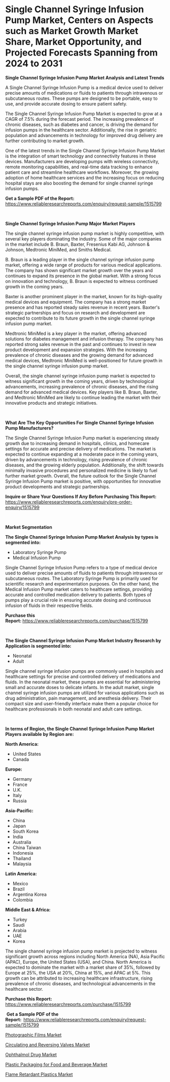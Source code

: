 <p><h1>Single Channel Syringe Infusion Pump Market, Centers on Aspects such as Market Growth Market Share, Market Opportunity, and Projected Forecasts Spanning from 2024 to 2031</h1></p><p><strong>Single Channel Syringe Infusion Pump Market Analysis and Latest Trends</strong></p>
<p><p>A Single Channel Syringe Infusion Pump is a medical device used to deliver precise amounts of medications or fluids to patients through intravenous or subcutaneous routes. These pumps are designed to be portable, easy to use, and provide accurate dosing to ensure patient safety.</p><p>The Single Channel Syringe Infusion Pump Market is expected to grow at a CAGR of 7.5% during the forecast period. The increasing prevalence of chronic diseases, such as diabetes and cancer, is driving the demand for infusion pumps in the healthcare sector. Additionally, the rise in geriatric population and advancements in technology for improved drug delivery are further contributing to market growth.</p><p>One of the latest trends in the Single Channel Syringe Infusion Pump Market is the integration of smart technology and connectivity features in these devices. Manufacturers are developing pumps with wireless connectivity, remote monitoring capabilities, and real-time data tracking to enhance patient care and streamline healthcare workflows. Moreover, the growing adoption of home healthcare services and the increasing focus on reducing hospital stays are also boosting the demand for single channel syringe infusion pumps.</p></p>
<p><strong>Get a Sample PDF of the Report:&nbsp;</strong> <a href="https://www.reliableresearchreports.com/enquiry/request-sample/1515799">https://www.reliableresearchreports.com/enquiry/request-sample/1515799</a></p>
<p>&nbsp;</p>
<p><strong>Single Channel Syringe Infusion Pump Major Market Players</strong></p>
<p><p>The single channel syringe infusion pump market is highly competitive, with several key players dominating the industry. Some of the major companies in the market include B. Braun, Baxter, Fresenius Kabi AG, Johnson & Johnson, Medtronic MiniMed, and Smiths Medical.</p><p>B. Braun is a leading player in the single channel syringe infusion pump market, offering a wide range of products for various medical applications. The company has shown significant market growth over the years and continues to expand its presence in the global market. With a strong focus on innovation and technology, B. Braun is expected to witness continued growth in the coming years.</p><p>Baxter is another prominent player in the market, known for its high-quality medical devices and equipment. The company has a strong market presence and has reported steady sales revenue in recent years. Baxter's strategic partnerships and focus on research and development are expected to contribute to its future growth in the single channel syringe infusion pump market.</p><p>Medtronic MiniMed is a key player in the market, offering advanced solutions for diabetes management and infusion therapy. The company has reported strong sales revenue in the past and continues to invest in new product development and expansion strategies. With the increasing prevalence of chronic diseases and the growing demand for advanced medical devices, Medtronic MiniMed is well-positioned for future growth in the single channel syringe infusion pump market.</p><p>Overall, the single channel syringe infusion pump market is expected to witness significant growth in the coming years, driven by technological advancements, increasing prevalence of chronic diseases, and the rising demand for advanced medical devices. Key players like B. Braun, Baxter, and Medtronic MiniMed are likely to continue leading the market with their innovative products and strategic initiatives.</p></p>
<p>&nbsp;</p>
<p><strong>What Are The Key Opportunities For Single Channel Syringe Infusion Pump Manufacturers?</strong></p>
<p><p>The Single Channel Syringe Infusion Pump market is experiencing steady growth due to increasing demand in hospitals, clinics, and homecare settings for accurate and precise delivery of medications. The market is expected to continue expanding at a moderate pace in the coming years, driven by advancements in technology, rising prevalence of chronic diseases, and the growing elderly population. Additionally, the shift towards minimally invasive procedures and personalized medicine is likely to fuel further market growth. Overall, the future outlook for the Single Channel Syringe Infusion Pump market is positive, with opportunities for innovative product developments and strategic partnerships.</p></p>
<p><strong>Inquire or Share Your Questions If Any Before Purchasing This Report:</strong> <a href="https://www.reliableresearchreports.com/enquiry/pre-order-enquiry/1515799">https://www.reliableresearchreports.com/enquiry/pre-order-enquiry/1515799</a></p>
<p>&nbsp;</p>
<p><strong>Market Segmentation</strong></p>
<p><strong>The Single Channel Syringe Infusion Pump Market Analysis by types is segmented into:</strong></p>
<p><ul><li>Laboratory Syringe Pump</li><li>Medical Infusion Pump</li></ul></p>
<p><p>Single Channel Syringe Infusion Pump refers to a type of medical device used to deliver precise amounts of fluids to patients through intravenous or subcutaneous routes. The Laboratory Syringe Pump is primarily used for scientific research and experimentation purposes. On the other hand, the Medical Infusion Pump market caters to healthcare settings, providing accurate and controlled medication delivery to patients. Both types of pumps play a crucial role in ensuring accurate dosing and continuous infusion of fluids in their respective fields.</p></p>
<p><strong>Purchase this Report:&nbsp;</strong><a href="https://www.reliableresearchreports.com/purchase/1515799">https://www.reliableresearchreports.com/purchase/1515799</a></p>
<p>&nbsp;</p>
<p><strong>The Single Channel Syringe Infusion Pump Market Industry Research by Application is segmented into:</strong></p>
<p><ul><li>Neonatal</li><li>Adult</li></ul></p>
<p><p>Single channel syringe infusion pumps are commonly used in hospitals and healthcare settings for precise and controlled delivery of medications and fluids. In the neonatal market, these pumps are essential for administering small and accurate doses to delicate infants. In the adult market, single channel syringe infusion pumps are utilized for various applications such as drug administration, pain management, and anesthesia delivery. Their compact size and user-friendly interface make them a popular choice for healthcare professionals in both neonatal and adult care settings.</p></p>
<p>&nbsp;</p>
<p><strong>In terms of Region, the Single Channel Syringe Infusion Pump Market Players available by Region are:</strong></p>
<p>
    <p> <strong> North America: </strong>
        <ul>
            <li>United States</li>
            <li>Canada</li>
        </ul>
        </p> 
    <p> <strong> Europe: </strong>
        <ul>
            <li>Germany</li>
            <li>France</li>
            <li>U.K.</li>
            <li>Italy</li>
            <li>Russia</li>
        </ul>
        </p> 
    <p> <strong> Asia-Pacific: </strong>
        <ul>
            <li>China</li>
            <li>Japan</li>
            <li>South Korea</li>
            <li>India</li>
            <li>Australia</li>
            <li>China Taiwan</li>
            <li>Indonesia</li>
            <li>Thailand</li>
            <li>Malaysia</li>
        </ul>
        </p> 
    <p> <strong> Latin America: </strong>
        <ul>
            <li>Mexico</li>
            <li>Brazil</li>
            <li>Argentina Korea</li>
            <li>Colombia</li>
        </ul>
        </p> 
    <p> <strong> Middle East & Africa: </strong>
        <ul>
            <li>Turkey</li>
            <li>Saudi</li>
            <li>Arabia</li>
            <li>UAE</li>
            <li>Korea</li>
        </ul>
    </p>
    </p>
<p><p>The single channel syringe infusion pump market is projected to witness significant growth across regions including North America (NA), Asia Pacific (APAC), Europe, the United States (USA), and China. North America is expected to dominate the market with a market share of 35%, followed by Europe at 25%, the USA at 20%, China at 15%, and APAC at 5%. This growth can be attributed to increasing healthcare infrastructure, rising prevalence of chronic diseases, and technological advancements in the healthcare sector.</p></p>
<p><strong>Purchase this Report: </strong><a href="https://www.reliableresearchreports.com/purchase/1515799">https://www.reliableresearchreports.com/purchase/1515799</a></p>
<p>&nbsp;<strong>Get a Sample PDF of the Report:&nbsp;&nbsp;</strong><a href="https://www.reliableresearchreports.com/enquiry/request-sample/1515799">https://www.reliableresearchreports.com/enquiry/request-sample/1515799</a></p>
<p><strong></strong></p>
<p><p><a href="https://view.publitas.com/reportprime-1/photographic-films-market-research-report-forecasted-for-period-from-2024-2031-by-market-type-market-application-and-region/">Photographic Films Market</a></p><p><a href="https://frill-swim-3cd.notion.site/Circulating-and-Reversing-Valves-Market-Growth-Market-Trends-COVID-19-Impact-and-Forecasts-for-pe-12f0a53ecc1543518b2a7d1e829af3cc">Circulating and Reversing Valves Market</a></p><p><a href="https://spotless-saver-8fd.notion.site/Ophthalmol-Drug-Market-Size-Growth-and-Forecast-from-2024-2031-41d31a10809c42d796d6dd875fe23d5a">Ophthalmol Drug Market</a></p><p><a href="https://cautious-neon-760.notion.site/Plastic-Packaging-for-Food-and-Beverage-Market-Analysis-Examines-its-Scope-on-Growth-Opportunities--aab40a3c5f364b91abe078593bad1c60">Plastic Packaging for Food and Beverage Market</a></p><p><a href="https://view.publitas.com/reportprime-1/flame-retardant-plastics-market-size-growing-and-forecasted-for-period-from-2024-2031-and-provides-complete-market-analysis-of-this-market/">Flame Retardant Plastics Market</a></p></p>